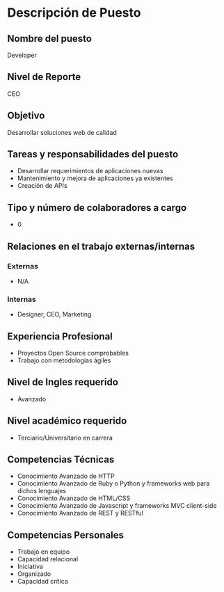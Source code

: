 # Descripción de Puesto

## Nombre del puesto
Developer

## Nivel de Reporte
CEO

## Objetivo
Desarrollar soluciones web de calidad

## Tareas y responsabilidades del puesto
* Desarrollar requerimientos de aplicaciones nuevas
* Mantenimiento y mejora de aplicaciones ya existentes
* Creación de APIs

## Tipo y número de colaboradores a cargo
* 0

## Relaciones en el trabajo externas/internas
### Externas
* N/A

### Internas
* Designer, CEO, Marketing

## Experiencia Profesional
* Proyectos Open Source comprobables
* Trabajo con metodologías ágiles

## Nivel de Ingles requerido
* Avanzado

## Nivel académico requerido
* Terciario/Universitario en carrera

## Competencias Técnicas
* Conocimiento Avanzado de HTTP
* Conocimiento Avanzado de Ruby o Python y frameworks web para dichos lenguajes
* Conocimiento Avanzado de HTML/CSS
* Conocimiento Avanzado de Javascript y frameworks MVC client-side
* Conocimiento Avanzado de REST y RESTful

## Competencias Personales
* Trabajo en equipo
* Capacidad relacional
* Iniciativa
* Organizado
* Capacidad crítica
